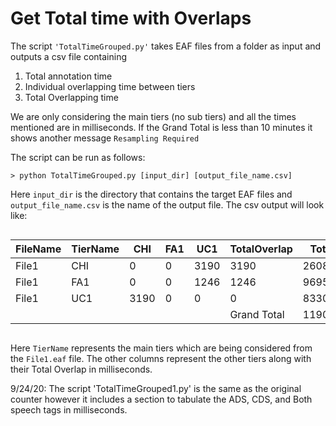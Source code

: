 # Get Total time with Overlaps

The script `'TotalTimeGrouped.py'` takes EAF files from a folder as input and outputs a csv file containing
1. Total annotation time
2. Individual overlapping time between tiers
3. Total Overlapping time

We are only considering the main tiers (no sub tiers) and all the times mentioned are in milliseconds. If the Grand Total is less than 10 minutes it shows another message `Resampling Required`

The script can be run as follows:

```
> python TotalTimeGrouped.py [input_dir] [output_file_name.csv]
```
Here `input_dir` is the directory that contains the target EAF files and `output_file_name.csv` is the name of the output file. The csv output will look like:

```
```
FileName | TierName | CHI | FA1 | UC1 | TotalOverlap | Total |
| ----------- | ----------- | ----------- | ----------- | ----------- | ----------- | ----------- |
File1 | CHI | 0 | 0 | 3190 | 3190 | 26086 |
File1 | FA1 | 0 | 0 | 1246 | 1246 | 9695 |
File1 | UC1 | 3190 | 0 | 0 | 0 | 83303 |
 |  |  |  |  | |  Grand Total | 119084  |
```
```

Here `TierName` represents the main tiers  which are being considered from the `File1.eaf` file.  The other columns represent the other tiers along with their Total Overlap in milliseconds. 

9/24/20: The script 'TotalTimeGrouped1.py' is the same as the original counter however it includes a section to tabulate the ADS, CDS, and Both speech tags in milliseconds.


